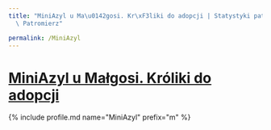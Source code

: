 ```yaml
---
title: "MiniAzyl u Ma\u0142gosi. Kr\xF3liki do adopcji | Statystyki patronite.pl |\
  \ Patromierz"

permalink: /MiniAzyl
---
```


# [MiniAzyl u Małgosi. Króliki do adopcji](https://patronite.pl/MiniAzyl)

{% include profile.md name="MiniAzyl" prefix="m" %}

